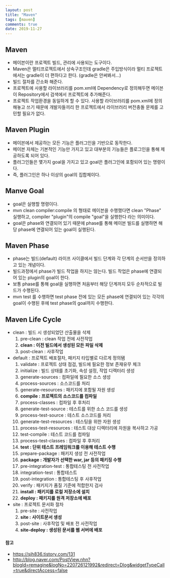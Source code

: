 ```yaml
---
layout: post
title: "Maven"
tags: [maven]
comments: true
date: 2019-11-27
---
```


## Maven
- 메이븐이란 프로젝트 빌드, 관리에 사용되는 도구이다.
- Maven은 멀티프로젝트에서 상속구조인데 gradle은 주입방식이라 멀티 프로젝트에서는 gradle이 더 편하다고 한다. (gradle은 안써봐서...)
- 빌드 절차를 간소화 해준다.
- 프로젝트에 사용할 라이브러리를 pom.xml에 Dependency로 정의해두면 메이븐이 Repository에서 검색에서 프로젝트에 추가해준다.
- 프로젝트 작업환경을 동일하게 할 수 있다. 사용할 라이브러리를 pom.xml에 정의해놓고 쓰기 때문에 개발자들끼리 한 프로젝트에서 라이브러리 버전충돌 문제를 고민할 필요가 없다.

## Maven Plugin
- 메이븐에서 제공하는 모든 기능은 플러그인을 기반으로 동작한다.
- 메이븐 자체는 기본적인 기능만 가지고 있고 대부분의 기능들은 플로그인을 통해 제공하도록 되어 있다.
- 플러그인들은 몇가지 goal을 가지고 있고 goal은 플러그인에 포함되어 있는 명령이다. 
- 즉, 플러그인은 하나 이상의 goal의 집합체이다.

## Manve Goal
- goal은 실행할 명령이다.
- mvn clean compiler:compile 의 형태로 메이븐을 수행했다면 clean "Phase" 실행하고, compiler "plugin"의 compile "goal"을 실행한다 라는 의미이다.
- goal은 phase와 연결되어 있기 때문에 phase를 통해 메이븐 빌드를 실행하면 해당 phase에 연결되어 있는 goal이 실행된다.

## Maven Phase
- phase는 빌드(default) 라이프 사이클에서 빌드 단계와 각 단계의 순서만을 정의하고 있는 개념이다.
- 빌드과정에서 phase가 빌드 작업을 하지는 않는다. 빌드 작업은 phase에 연결되어 있는 plugin의 goal이 한다.
- 보통 phase를 통해 goal을 실행하면 처음부터 해당 단계까지 모두 순차적으로 빌드가 수행된다. 
- mvn test 를 수행하면 test phase 전에 있는 모든 phase에 연결되어 있는 각각의 goal이 수행된 후에 test phase의 goal까지 수행한다.


## Maven Life Cycle
- clean : 빌드 시 생성되었던 산출물을 삭제
    1. pre-clean : clean 작업 전에 사전작업
    2. **clean : 이전 빌드에서 생성된 모든 파일 삭제**
    3. post-clean : 사후작업
- default : 프로젝트 배포절차, 패키지 타입별로 다르게 정의됌
    1. validate : 프로젝트 상태 점검, 빌드에 필요한 정보 존재유무 체크
    2. initialize : 빌드 상태를 초기화, 속성 설정, 작업 디렉터리 생성
    3. generate-sources : 컴파일에 필요한 소스 생성
    4. process-sources : 소스코드를 처리
    5. generate-resources : 패키지에 포함될 자원 생성
    6. **compile : 프로젝트의 소스코드를 컴파일**
    7. process-classes : 컴파일 후 후처리
    8. generate-test-source : 테스트를 위한 소스 코드를 생성
    9. process-test-source : 테스트 소스코드를 처리
    10. generate-test-resources : 테스팅을 위한 자원 생성
    11. process-test-resources : 테스트 대상 디렉터리에 자원을 복사하고 가공
    12. test-compile : 테스트 코드를 컴파일
    13. process-test-classes : 컴파일 후 후처리
    14. **test : 단위 테스트 프레임워크를 이용해 테스트 수행**
    15. prepare-package : 패키지 생성 전 사전작업
    16. **package : 개발자가 선택한 war, jar 등의 패키징 수행**
    17. pre-integration-test : 통합테스팅 전 사전작업
    18. integration-test : 통합테스트
    19. post-integration : 통합테스팅 후 사후작업
    20. verify : 패키지가 품질 기준에 적합한지 검사
    21. **install : 패키지를 로컬 저장소에 설치**
    22. **deploy : 패키지를 원격 저장소에 배포**
- site : 프로젝트 문서화 절차
    1. pre-site : 사전작업
    2. **site : 사이트문서 생성**
    3. post-site : 사후작업 및 배포 전 사전작업
    4. **site-deploy : 생성된 문서를 웹 서버에 배포**


#### 참고
- <https://sjh836.tistory.com/131>
- <http://blog.naver.com/PostView.nhn?blogId=remagine&logNo=220726121992&redirect=Dlog&widgetTypeCall=true&directAccess=false>